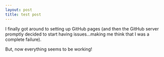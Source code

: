 ```yaml
---
layout: post
title: test post
---
```


I finally got around to setting up GitHub pages (and then the GitHub server promptly decided to start having issues...making me think that I was a complete failure).

But, now everything seems to be working!
